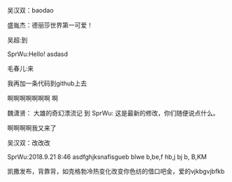 

吴汉双：baodao

盛胤杰：德丽莎世界第一可爱！

吴超:到

SprWu:Hello!
asdasd


毛春儿:来


我再加一条代码到github上去

啊啊啊啊啊啊啊 啊

魏潇贤：
大雄的奇幻漂流记
到
SprWu: 这是最新的修改，你们随便说点什么。


啊啊啊啊我又来了

吴汉双：改改改

SprWu:2018.9.21 8:46
asdfghjksnafisgueb blwe b,be,f hb,j bj b, B,KM


凯撒发布，背靠背，如克格勃冷热变化改变你色纺的借口吧金，爱的vjkbgvjbfkb





